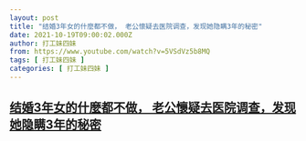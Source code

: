 ```yaml
---
layout: post
title: "结婚3年女的什麼都不做， 老公懷疑去医院调查，发现她隐瞒3年的秘密"
date: 2021-10-19T09:00:02.000Z
author: 打工妹四妹
from: https://www.youtube.com/watch?v=5VSdVz5b8MQ
tags: [ 打工妹四妹 ]
categories: [ 打工妹四妹 ]
---
```

<!--1634634002000-->
[结婚3年女的什麼都不做， 老公懷疑去医院调查，发现她隐瞒3年的秘密](https://www.youtube.com/watch?v=5VSdVz5b8MQ)
------

<div>

</div>
